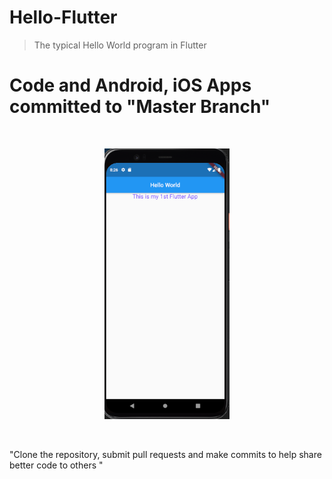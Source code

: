 # Hello-Flutter
> The typical Hello World program in Flutter

<h1>Code and Android, iOS Apps committed to "Master Branch"</h1>
<br>
<p align="center">
  <img src="https://github.com/Engineer-Aritra/Hello-Flutter/blob/master/preview.png" width="200" title="Android Preview">
</p>
<br>
<p>"Clone the repository, submit pull requests and make commits to help share better code to others "</p>


